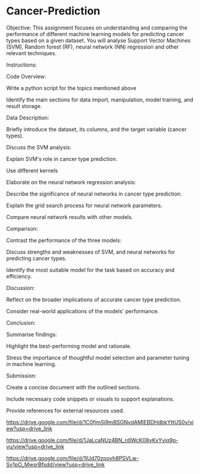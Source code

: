 # Cancer-Prediction

Objective: This assignment focuses on understanding and comparing the performance of different machine learning models for predicting cancer types based on a given dataset. You will analyse Support Vector Machines (SVM), Random forest (RF), neural network (NN) regression and other relevant techniques.

Instructions:

Code Overview:

Write a python script for the topics mentioned above

Identify the main sections for data import, manipulation, model training, and result storage.

Data Description:

Briefly introduce the dataset, its columns, and the target variable (cancer types).

Discuss the SVM analysis:

Explain SVM's role in cancer type prediction.

Use different kernels 

Elaborate on the neural network regression analysis:

Describe the significance of neural networks in cancer type prediction.

Explain the grid search process for neural network parameters.

Compare neural network results with other models.

Comparison:

Contrast the performance of the three models:

Discuss strengths and weaknesses of SVM, and neural networks for predicting cancer types.

Identify the most suitable model for the task based on accuracy and efficiency.

Discussion:

Reflect on the broader implications of accurate cancer type prediction.

Consider real-world applications of the models' performance.

Conclusion:

Summarise findings:

Highlight the best-performing model and rationale.

Stress the importance of thoughtful model selection and parameter tuning in machine learning.

Submission:

Create a concise document with the outlined sections.

Include necessary code snippets or visuals to support explanations.

Provide references for external resources used.

https://drive.google.com/file/d/1C0fjmSj9mBSGNydAMIEBDHdbkYttUS0v/view?usp=drive_link

https://drive.google.com/file/d/1JaLcaNUz4BN_rdlWcK08vKxYviq9p-vu/view?usp=drive_link

https://drive.google.com/file/d/1lUd70zpoyh8PSVLw-Sv1pO_MwsrBfsdd/view?usp=drive_link
